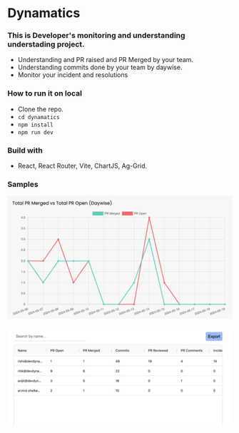 # Dynamatics

### This is Developer's monitoring and understanding understading project.

- Understanding and PR raised and PR Merged by your team.
- Understanding commits done by your team by daywise.
- Monitor your incident and resolutions

### How to run it on local

- Clone the repo.
- `cd dynamatics`
- `npm install`
- `npm run dev`

### Build with

- React, React Router, Vite, ChartJS, Ag-Grid.

### Samples

![PR Merged vs Pr raised](image.png)

![User total details](image-1.png)
